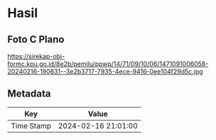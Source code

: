 # Hasil

## Foto C Plano

https://sirekap-obj-formc.kpu.go.id/8e2b/pemilu/ppwp/14/71/09/10/06/1471091006058-20240216-190631--3e2b3717-7935-4ece-9416-0ee104f29d5c.jpg


## Metadata

| Key        | Value               |
| ---------- | ------------------- |
| Time Stamp | 2024-02-16 21:01:00 |



